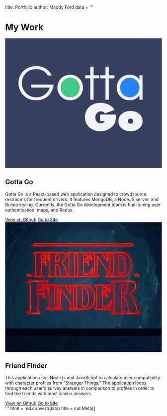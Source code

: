 title: Portfolio
author: Maddy Ford
data = '''
    <div class="container">
      <div class="row">
        <div class="col">
          <h1>My Work</h1>
        </div>
      </div>
      <div class="row first-row">
        <div class="col-s-12 col-m-6 col-lg-6">
          <div class="row">
            <div class="col">
              <img class="img-fluid img-portfolio" src="assets/images/gottago.jpg" alt="Gotta Go Logo">
            </div>
            <div class="col">
              <div class="caption">
                <h2>Gotta Go</h2>
                <p class="portfolio-description">
                Gotta Go is a React-based web
                application designed to crowdsource restrooms for frequent drivers.
                It features MongoDB, a NodeJS server, and Bulma styling.
                Currently, the Gotta Go development team is fine-tuning user
                authentication, maps, and Redux.</p>
              </div>
            </div>
          </div>
          <div class="row buttons">
            <a href="https://github.com/mford008/gotta-go-react" target="_blank" class="btn" role="button">View on Github</a>
            <a href="https://gotta-go.herokuapp.com/" target="_blank" class="btn" role="button">Go to Site</a>
          </div>
        </div>
        <div class="col-s-12 col-m-6 col-lg-6">
          <div class="row">
            <div class="col">
              <img class="img-fluid img-portfolio" src="assets/images/friendfinder.jpg" alt="Friend Finder Logo">
            </div>
            <div class="col">
              <div class="caption">
                <h2>Friend Finder</h2>
                <p class="portfolio-description">
                  This application uses
                  Node.js and JavaScript to calculate user compatibility
                  with character profiles from "Stranger Things."
                  The application loops through
                  each user's survey answers in comparison to profiles in order
                  to find the friends with most similar answers.</p>
              </div>
            </div>
          </div>
          <div class="row buttons">
            <a href="https://github.com/mford008/friend-finder" target="_blank" class="btn" role="button">View on Github</a>
            <a href="https://strangerthingsfriends.herokuapp.com/" target="_blank" class="btn" role="button">Go to Site</a>
          </div>
        </div>
      </div> <!--row 1-->
    </div> <!--container-->
    '''
    html = md.convert(data)
    title = md.Meta[]
